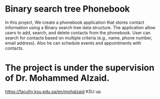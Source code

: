 # Binary search tree Phonebook  


 In this project, We create a phonebook application that stores contact 
information using a Binary search tree data structure. The application allow users to add, search, and delete 
contacts from the phonebook.
User can search for contacts based on multiple criteria (e.g., name, phone number, email address).
Also he can schedule events and appointments with contacts.


# The project is under the supervision of Dr. Mohammed Alzaid.
https://faculty.ksu.edu.sa/en/mohalzaid
KSU up
